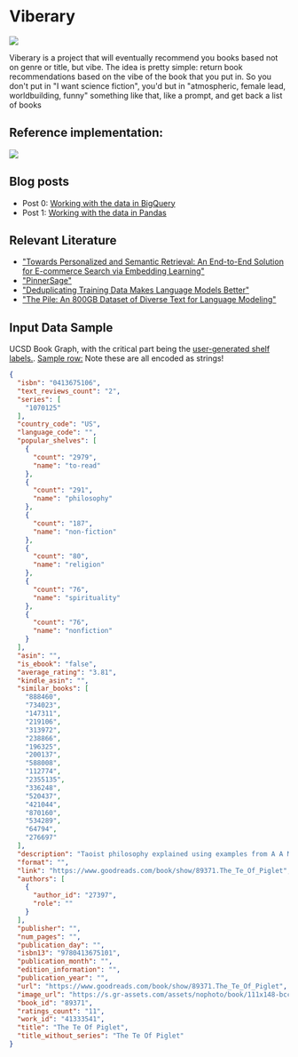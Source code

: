 # Viberary

![](https://github.com/veekaybee/viberary/blob/main/docs/assets/img/viberary.jpg)


Viberary is a project that will eventually recommend you books based not on genre or title, but vibe. 
The idea is pretty simple: return book recommendations based on the vibe of the book that you put in.
So you don't put in "I want science fiction", you'd but in "atmospheric, female lead, worldbuilding, funny" something like that, like a prompt, and get back a list of books

## Reference implementation: 
![](https://github.com/veekaybee/viberary/blob/main/assets/viberary.png)

## Blog posts

+ Post 0: [Working with the data in BigQuery](https://vickiboykis.com/2022/12/05/the-cloudy-layers-of-modern-day-programming/)
+ Post 1: [Working with the data in Pandas](https://vickiboykis.com/2023/01/17/welcome-to-the-jungle-we-got-fun-and-frames/)

## Relevant Literature

+ ["Towards Personalized and Semantic Retrieval: An End-to-End Solution for E-commerce Search via Embedding Learning"](https://arxiv.org/abs/2006.02282)
+ ["PinnerSage"](https://arxiv.org/abs/2007.03634)
+ ["Deduplicating Training Data Makes Language Models Better"](https://arxiv.org/pdf/2107.06499.pdf)
+ ["The Pile: An 800GB Dataset of Diverse Text for Language Modeling"](https://arxiv.org/pdf/2101.00027.pdf)

## Input Data Sample

UCSD Book Graph, with the critical part being the [user-generated shelf labels.](https://sites.google.com/eng.ucsd.edu/ucsdbookgraph/books). [Sample row:](https://gist.github.com/veekaybee/e8ea5dcf5632fd6345096023dc18159e) Note these are all encoded as strings!

```json
{
  "isbn": "0413675106",
  "text_reviews_count": "2",
  "series": [
    "1070125"
  ],
  "country_code": "US",
  "language_code": "",
  "popular_shelves": [
    {
      "count": "2979",
      "name": "to-read"
    },
    {
      "count": "291",
      "name": "philosophy"
    },
    {
      "count": "187",
      "name": "non-fiction"
    },
    {
      "count": "80",
      "name": "religion"
    },
    {
      "count": "76",
      "name": "spirituality"
    },
    {
      "count": "76",
      "name": "nonfiction"
    }
  ],
  "asin": "",
  "is_ebook": "false",
  "average_rating": "3.81",
  "kindle_asin": "",
  "similar_books": [
    "888460",
    "734023",
    "147311",
    "219106",
    "313972",
    "238866",
    "196325",
    "200137",
    "588008",
    "112774",
    "2355135",
    "336248",
    "520437",
    "421044",
    "870160",
    "534289",
    "64794",
    "276697"
  ],
  "description": "Taoist philosophy explained using examples from A A Milne's Winnie-the-Pooh.",
  "format": "",
  "link": "https://www.goodreads.com/book/show/89371.The_Te_Of_Piglet",
  "authors": [
    {
      "author_id": "27397",
      "role": ""
    }
  ],
  "publisher": "",
  "num_pages": "",
  "publication_day": "",
  "isbn13": "9780413675101",
  "publication_month": "",
  "edition_information": "",
  "publication_year": "",
  "url": "https://www.goodreads.com/book/show/89371.The_Te_Of_Piglet",
  "image_url": "https://s.gr-assets.com/assets/nophoto/book/111x148-bcc042a9c91a29c1d680899eff700a03.png",
  "book_id": "89371",
  "ratings_count": "11",
  "work_id": "41333541",
  "title": "The Te Of Piglet",
  "title_without_series": "The Te Of Piglet"
}
```

